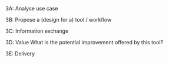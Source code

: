 3A: Analyse use case



3B: Propose a (design for a) tool / workflow


3C: Information exchange


3D: Value What is the potential improvement offered by this tool?




3E: Delivery
